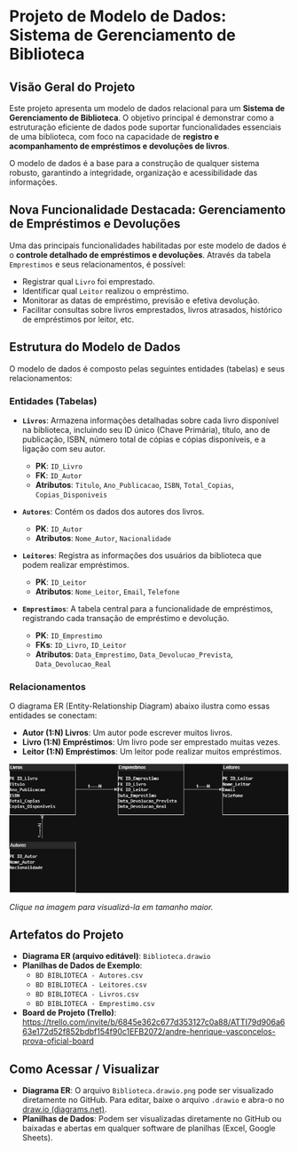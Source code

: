 # Projeto de Modelo de Dados: Sistema de Gerenciamento de Biblioteca

## Visão Geral do Projeto

Este projeto apresenta um modelo de dados relacional para um **Sistema de Gerenciamento de Biblioteca**. O objetivo principal é demonstrar como a estruturação eficiente de dados pode suportar funcionalidades essenciais de uma biblioteca, com foco na capacidade de **registro e acompanhamento de empréstimos e devoluções de livros**.

O modelo de dados é a base para a construção de qualquer sistema robusto, garantindo a integridade, organização e acessibilidade das informações.

## Nova Funcionalidade Destacada: Gerenciamento de Empréstimos e Devoluções

Uma das principais funcionalidades habilitadas por este modelo de dados é o **controle detalhado de empréstimos e devoluções**. Através da tabela `Emprestimos` e seus relacionamentos, é possível:

* Registrar qual `Livro` foi emprestado.
* Identificar qual `Leitor` realizou o empréstimo.
* Monitorar as datas de empréstimo, previsão e efetiva devolução.
* Facilitar consultas sobre livros emprestados, livros atrasados, histórico de empréstimos por leitor, etc.

## Estrutura do Modelo de Dados

O modelo de dados é composto pelas seguintes entidades (tabelas) e seus relacionamentos:

### Entidades (Tabelas)

* **`Livros`**: Armazena informações detalhadas sobre cada livro disponível na biblioteca, incluindo seu ID único (Chave Primária), título, ano de publicação, ISBN, número total de cópias e cópias disponíveis, e a ligação com seu autor.
    * **PK**: `ID_Livro`
    * **FK**: `ID_Autor`
    * **Atributos**: `Titulo`, `Ano_Publicacao`, `ISBN`, `Total_Copias`, `Copias_Disponiveis`

* **`Autores`**: Contém os dados dos autores dos livros.
    * **PK**: `ID_Autor`
    * **Atributos**: `Nome_Autor`, `Nacionalidade`

* **`Leitores`**: Registra as informações dos usuários da biblioteca que podem realizar empréstimos.
    * **PK**: `ID_Leitor`
    * **Atributos**: `Nome_Leitor`, `Email`, `Telefone`

* **`Emprestimos`**: A tabela central para a funcionalidade de empréstimos, registrando cada transação de empréstimo e devolução.
    * **PK**: `ID_Emprestimo`
    * **FKs**: `ID_Livro`, `ID_Leitor`
    * **Atributos**: `Data_Emprestimo`, `Data_Devolucao_Prevista`, `Data_Devolucao_Real`

### Relacionamentos

O diagrama ER (Entity-Relationship Diagram) abaixo ilustra como essas entidades se conectam:

* **Autor (1:N) Livros**: Um autor pode escrever muitos livros.
* **Livro (1:N) Empréstimos**: Um livro pode ser emprestado muitas vezes.
* **Leitor (1:N) Empréstimos**: Um leitor pode realizar muitos empréstimos.

![Diagrama do Modelo de Dados da Biblioteca](Biblioteca.drawio.png)

*Clique na imagem para visualizá-la em tamanho maior.*

## Artefatos do Projeto

* **Diagrama ER (arquivo editável)**: `Biblioteca.drawio`
* **Planilhas de Dados de Exemplo**:
    * `BD BIBLIOTECA - Autores.csv`
    * `BD BIBLIOTECA - Leitores.csv`
    * `BD BIBLIOTECA - Livros.csv`
    * `BD BIBLIOTECA - Emprestimo.csv`
* **Board de Projeto (Trello)**: https://trello.com/invite/b/6845e362c677d353127c0a88/ATTI79d906a663e172d52f852bdbf154f90c1EFB2072/andre-henrique-vasconcelos-prova-oficial-board

## Como Acessar / Visualizar

* **Diagrama ER**: O arquivo `Biblioteca.drawio.png` pode ser visualizado diretamente no GitHub. Para editar, baixe o arquivo `.drawio` e abra-o no [draw.io (diagrams.net)](https://app.diagrams.net/).
* **Planilhas de Dados**: Podem ser visualizadas diretamente no GitHub ou baixadas e abertas em qualquer software de planilhas (Excel, Google Sheets).
